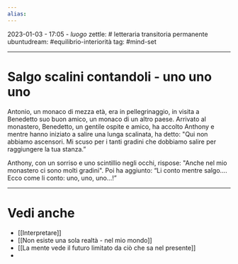 ```yaml
---
alias: 
---
```

2023-01-03 - 17:05 - *luogo*
zettle: # letteraria transitoria permanente
ubuntudream: #equilibrio-interiorità
tag: #mind-set 

---
# Salgo scalini contandoli - uno uno uno
Antonio, un monaco di mezza età, era in pellegrinaggio, in visita a Benedetto suo buon amico, un monaco di un altro paese. Arrivato al monastero, Benedetto, un gentile ospite e amico, ha accolto Anthony e mentre hanno iniziato a salire una lunga scalinata, ha detto: "Qui non abbiamo ascensori. Mi scuso per i tanti gradini che dobbiamo salire per raggiungere la tua stanza.”

Anthony, con un sorriso e uno scintillio negli occhi, rispose: "Anche nel mio monastero ci sono molti gradini". Poi ha aggiunto: “Li conto mentre salgo…. Ecco come li conto: uno, uno, uno...!”



---
# Vedi anche
- [[Interpretare]]
- [[Non esiste una sola realtà - nel mio mondo]]
- [[La mente vede il futuro limitato da ciò che sa nel presente]]
- 